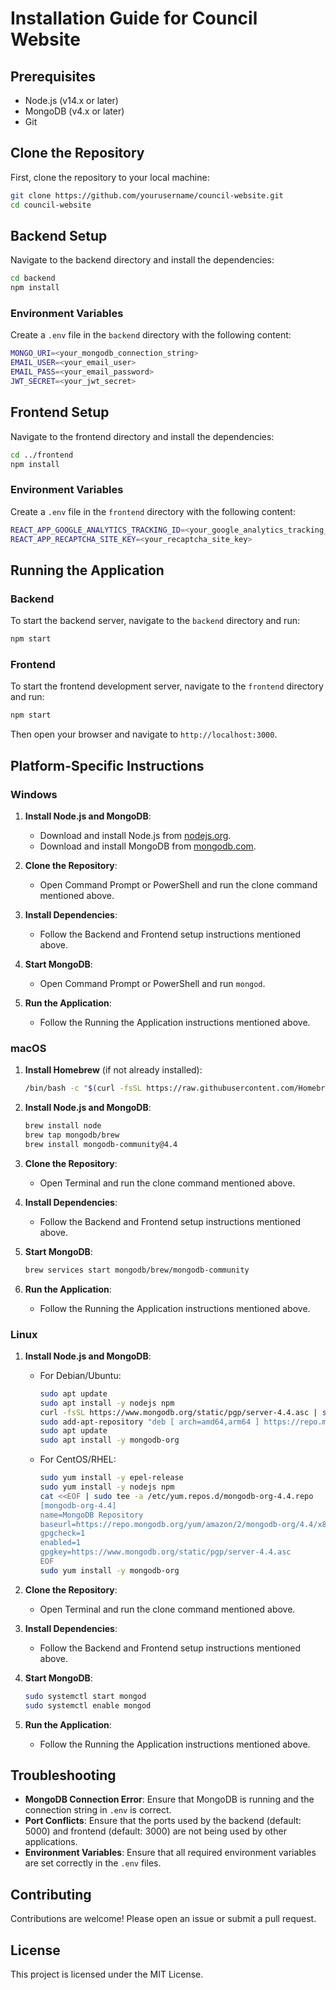 # Installation Guide for Council Website

## Prerequisites
- Node.js (v14.x or later)
- MongoDB (v4.x or later)
- Git

## Clone the Repository
First, clone the repository to your local machine:
```sh
git clone https://github.com/yourusername/council-website.git
cd council-website
```

## Backend Setup
Navigate to the backend directory and install the dependencies:
```sh
cd backend
npm install
```

### Environment Variables
Create a `.env` file in the `backend` directory with the following content:
```sh
MONGO_URI=<your_mongodb_connection_string>
EMAIL_USER=<your_email_user>
EMAIL_PASS=<your_email_password>
JWT_SECRET=<your_jwt_secret>
```

## Frontend Setup
Navigate to the frontend directory and install the dependencies:
```sh
cd ../frontend
npm install
```

### Environment Variables
Create a `.env` file in the `frontend` directory with the following content:
```sh
REACT_APP_GOOGLE_ANALYTICS_TRACKING_ID=<your_google_analytics_tracking_id>
REACT_APP_RECAPTCHA_SITE_KEY=<your_recaptcha_site_key>
```

## Running the Application

### Backend
To start the backend server, navigate to the `backend` directory and run:
```sh
npm start
```

### Frontend
To start the frontend development server, navigate to the `frontend` directory and run:
```sh
npm start
```

Then open your browser and navigate to `http://localhost:3000`.

## Platform-Specific Instructions

### Windows
1. **Install Node.js and MongoDB**:
   - Download and install Node.js from [nodejs.org](https://nodejs.org/).
   - Download and install MongoDB from [mongodb.com](https://www.mongodb.com/try/download/community).

2. **Clone the Repository**:
   - Open Command Prompt or PowerShell and run the clone command mentioned above.

3. **Install Dependencies**:
   - Follow the Backend and Frontend setup instructions mentioned above.

4. **Start MongoDB**:
   - Open Command Prompt or PowerShell and run `mongod`.

5. **Run the Application**:
   - Follow the Running the Application instructions mentioned above.

### macOS
1. **Install Homebrew** (if not already installed):
   ```sh
   /bin/bash -c "$(curl -fsSL https://raw.githubusercontent.com/Homebrew/install/HEAD/install.sh)"
   ```

2. **Install Node.js and MongoDB**:
   ```sh
   brew install node
   brew tap mongodb/brew
   brew install mongodb-community@4.4
   ```

3. **Clone the Repository**:
   - Open Terminal and run the clone command mentioned above.

4. **Install Dependencies**:
   - Follow the Backend and Frontend setup instructions mentioned above.

5. **Start MongoDB**:
   ```sh
   brew services start mongodb/brew/mongodb-community
   ```

6. **Run the Application**:
   - Follow the Running the Application instructions mentioned above.

### Linux
1. **Install Node.js and MongoDB**:
   - For Debian/Ubuntu:
     ```sh
     sudo apt update
     sudo apt install -y nodejs npm
     curl -fsSL https://www.mongodb.org/static/pgp/server-4.4.asc | sudo apt-key add -
     sudo add-apt-repository "deb [ arch=amd64,arm64 ] https://repo.mongodb.org/apt/ubuntu focal/mongodb-org/4.4 multiverse"
     sudo apt update
     sudo apt install -y mongodb-org
     ```

   - For CentOS/RHEL:
     ```sh
     sudo yum install -y epel-release
     sudo yum install -y nodejs npm
     cat <<EOF | sudo tee -a /etc/yum.repos.d/mongodb-org-4.4.repo
     [mongodb-org-4.4]
     name=MongoDB Repository
     baseurl=https://repo.mongodb.org/yum/amazon/2/mongodb-org/4.4/x86_64/
     gpgcheck=1
     enabled=1
     gpgkey=https://www.mongodb.org/static/pgp/server-4.4.asc
     EOF
     sudo yum install -y mongodb-org
     ```

2. **Clone the Repository**:
   - Open Terminal and run the clone command mentioned above.

3. **Install Dependencies**:
   - Follow the Backend and Frontend setup instructions mentioned above.

4. **Start MongoDB**:
   ```sh
   sudo systemctl start mongod
   sudo systemctl enable mongod
   ```

5. **Run the Application**:
   - Follow the Running the Application instructions mentioned above.

## Troubleshooting
- **MongoDB Connection Error**: Ensure that MongoDB is running and the connection string in `.env` is correct.
- **Port Conflicts**: Ensure that the ports used by the backend (default: 5000) and frontend (default: 3000) are not being used by other applications.
- **Environment Variables**: Ensure that all required environment variables are set correctly in the `.env` files.

## Contributing
Contributions are welcome! Please open an issue or submit a pull request.

## License
This project is licensed under the MIT License.